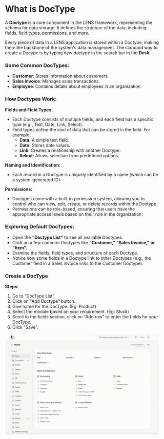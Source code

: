 # What is DocType

A **Doctype** is a core component in the LENS framework, representing the schema for data storage. It defines the structure of the data, including fields, field types, permissions, and more.

Every piece of data in a LENS application is stored within a Doctype, making them the backbone of the system's data management. The standard way to create a Docype is by typing _new doctype_ in the search bar in the **Desk**.

### Some Common DocTypes:

-   **Customer**: Stores information about customers.
-   **Sales Invoice**: Manages sales transactions.
-   **Employee**: Contains details about employees in an organization.

### How Doctypes Work:

**Fields and Field Types:**

- Each Doctype consists of multiple fields, and each field has a specific type (e.g., Text, Date, Link, Select).
- Field types define the kind of data that can be stored in the field. For example:
    -   **Data**: A simple text field.
    -   **Date**: Stores date values.
    -   **Link**: Creates a relationship with another Doctype.
    -   **Select**: Allows selection from predefined options.

**Naming and Identification:**

-   Each record in a Doctype is uniquely identified by a name (which can be a system-generated ID).

**Permissions:**

-   Doctypes come with a built-in permission system, allowing you to control who can view, edit, create, or delete records within the Doctype.
-   Permissions can be role-based, ensuring that users have the appropriate access levels based on their role in the organization.

### Exploring Default DocTypes:

 - Open the **"Doctype List"** to see all available Doctypes.
 -  Click on a few common Doctypes like **"Customer," "Sales Invoice," or "Item".**
-   Examine the fields, field types, and structure of each Doctype.
- Notice how some fields in a Doctype link to other Doctypes (e.g., the Customer field in a Sales Invoice links to the Customer Doctype).

### Create a DocType
**Steps:**

 1. Go to "DocType List".
 2. Click on "Add Doctype" button.
 3. Give name for the DocType. (Eg: Product)
 4. Select the module based on your requirement. (Eg: Stock)
 5. Scroll to the fields section, click on "Add row" to enter the fields for your DocType.
 6. Click "Save".

![Create a New DocType](https://github.com/lmnaslimited/wedha/blob/framework/lms/media/Doctype%20Creation%20%281%29.gif?raw=true)

<!--stackedit_data:
eyJoaXN0b3J5IjpbLTE2OTQ4NjIxNTIsNTMwNDc4Mjc3LDUwOD
U2NTE0MCwtNDE2MTMyNDU5LDE2MzYzMDU4MSw2NDAxNzkzMzEs
LTE5MDE4MDExMDEsMjA4NTIyMDAxLDE5NDg3NDA1NiwtMTcwMD
E1ODk5NiwxMzIzNjkzMTQsMTcwNDU3OTI0LDIxNzA5MzgxMF19

-->